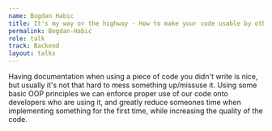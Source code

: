 ```yaml
---
name: Bogdan Habic
title: It's my way or the highway - How to make your code usable by others
permalink: Bogdan-Habic
role: talk
track: Backend
layout: talks
---
```


Having documentation when using a piece of code you didn't write is nice, but usually it's not that hard to mess something up/missuse it. Using some basic OOP principles we can enforce proper use of our code onto developers who are using it, and greatly reduce someones time when implementing something for the first time, while increasing the quality of the code.